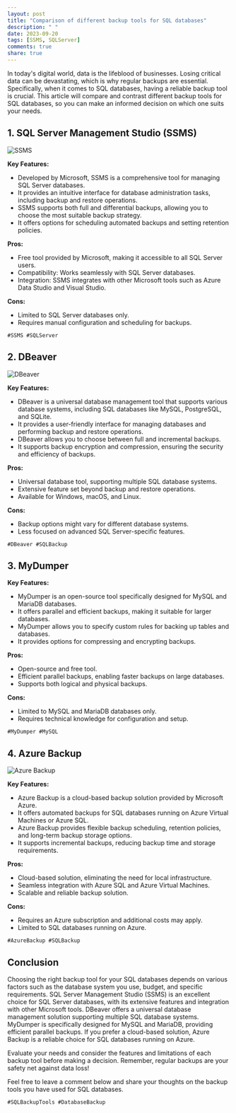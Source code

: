 ```yaml
---
layout: post
title: "Comparison of different backup tools for SQL databases"
description: " "
date: 2023-09-20
tags: [SSMS, SQLServer]
comments: true
share: true
---
```


In today's digital world, data is the lifeblood of businesses. Losing critical data can be devastating, which is why regular backups are essential. Specifically, when it comes to SQL databases, having a reliable backup tool is crucial. This article will compare and contrast different backup tools for SQL databases, so you can make an informed decision on which one suits your needs.

## 1. SQL Server Management Studio (SSMS)

![SSMS](https://example.com/ssms.png)

**Key Features:**
- Developed by Microsoft, SSMS is a comprehensive tool for managing SQL Server databases.
- It provides an intuitive interface for database administration tasks, including backup and restore operations.
- SSMS supports both full and differential backups, allowing you to choose the most suitable backup strategy.
- It offers options for scheduling automated backups and setting retention policies.

**Pros:**
- Free tool provided by Microsoft, making it accessible to all SQL Server users.
- Compatibility: Works seamlessly with SQL Server databases.
- Integration: SSMS integrates with other Microsoft tools such as Azure Data Studio and Visual Studio.

**Cons:**
- Limited to SQL Server databases only.
- Requires manual configuration and scheduling for backups.

`#SSMS #SQLServer`

## 2. DBeaver

![DBeaver](https://example.com/dbeaver.png)

**Key Features:**
- DBeaver is a universal database management tool that supports various database systems, including SQL databases like MySQL, PostgreSQL, and SQLite.
- It provides a user-friendly interface for managing databases and performing backup and restore operations.
- DBeaver allows you to choose between full and incremental backups.
- It supports backup encryption and compression, ensuring the security and efficiency of backups.

**Pros:**
- Universal database tool, supporting multiple SQL database systems.
- Extensive feature set beyond backup and restore operations.
- Available for Windows, macOS, and Linux.

**Cons:**
- Backup options might vary for different database systems.
- Less focused on advanced SQL Server-specific features.

`#DBeaver #SQLBackup`

## 3. MyDumper

**Key Features:**
- MyDumper is an open-source tool specifically designed for MySQL and MariaDB databases.
- It offers parallel and efficient backups, making it suitable for larger databases.
- MyDumper allows you to specify custom rules for backing up tables and databases.
- It provides options for compressing and encrypting backups.

**Pros:**
- Open-source and free tool.
- Efficient parallel backups, enabling faster backups on large databases.
- Supports both logical and physical backups.

**Cons:**
- Limited to MySQL and MariaDB databases only.
- Requires technical knowledge for configuration and setup.

`#MyDumper #MySQL`

## 4. Azure Backup

![Azure Backup](https://example.com/azurebackup.png)

**Key Features:**
- Azure Backup is a cloud-based backup solution provided by Microsoft Azure.
- It offers automated backups for SQL databases running on Azure Virtual Machines or Azure SQL.
- Azure Backup provides flexible backup scheduling, retention policies, and long-term backup storage options.
- It supports incremental backups, reducing backup time and storage requirements.

**Pros:**
- Cloud-based solution, eliminating the need for local infrastructure.
- Seamless integration with Azure SQL and Azure Virtual Machines.
- Scalable and reliable backup solution.

**Cons:**
- Requires an Azure subscription and additional costs may apply.
- Limited to SQL databases running on Azure.

`#AzureBackup #SQLBackup`

## Conclusion

Choosing the right backup tool for your SQL databases depends on various factors such as the database system you use, budget, and specific requirements. SQL Server Management Studio (SSMS) is an excellent choice for SQL Server databases, with its extensive features and integration with other Microsoft tools. DBeaver offers a universal database management solution supporting multiple SQL database systems. MyDumper is specifically designed for MySQL and MariaDB, providing efficient parallel backups. If you prefer a cloud-based solution, Azure Backup is a reliable choice for SQL databases running on Azure.

Evaluate your needs and consider the features and limitations of each backup tool before making a decision. Remember, regular backups are your safety net against data loss!

Feel free to leave a comment below and share your thoughts on the backup tools you have used for SQL databases.

`#SQLBackupTools #DatabaseBackup`
